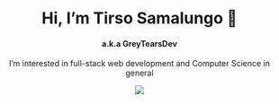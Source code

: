 <h1 align="center"> Hi, I’m Tirso Samalungo 👋</h1>
<h4 align="center"> a.k.a GreyTearsDev</h4>


<p align="center"> I’m interested in full-stack web development and Computer Science in general </p>

<p align="center">
  <a href="https://skillicons.dev">
    <img src="https://skillicons.dev/icons?i=css,html,javascript,react, redux,webpack,jest,vitest,vite,git,java,vercel" />
  </a>
</p>



